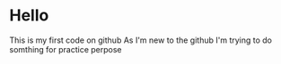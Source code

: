 # Hello
This is my first code on github 
As I'm new to the github I'm trying to do somthing for practice perpose

